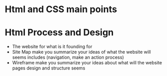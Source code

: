 # Html and CSS main points

# Html Process and Design
- The website for what is it founding for
- Site Map make you summarize your ideas of what the website will seems includes (navigation, make an action process)
- Wireframe make you summarize your ideas about what will the website pages design and structure seems
